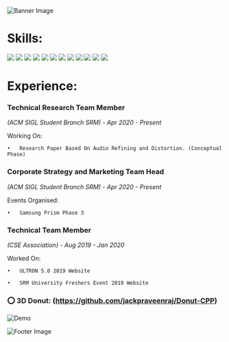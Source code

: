 

![Banner Image](https://drive.google.com/uc?export=view&id=1R71WT1BChhq16ht4Kxntq6jGlftY6s6w)

# Skills:

![](https://img.shields.io/badge/Code-Python-informational?style=flat&logo=python&logoColor=white&color=f34242)
![](https://img.shields.io/badge/Code-C++,_C-informational?style=flat&logo=gnu-bash&logoColor=white&color=f34242)
![](https://img.shields.io/badge/Code-Javascript-informational?style=flat&logo=javascript&logoColor=white&color=f34242)
![](https://img.shields.io/badge/Design-Dart-informational?style=flat&logo=Dart&logoColor=white&color=f34242)
![](https://img.shields.io/badge/Design-Flutter-informational?style=flat&logo=Flutter&logoColor=white&color=f34242)
![](https://img.shields.io/badge/Web-HTML5-informational?style=flat&logo=HTML5&logoColor=white&color=f34242)
![](https://img.shields.io/badge/Web-CSS3-informational?style=flat&logo=CSS3&logoColor=white&color=f34242)
![](https://img.shields.io/badge/Back_End-SQL,_PL/SQL-informational?style=flat&logo=MySQL&logoColor=white&color=f34242)
![](https://img.shields.io/badge/Back_End-Google_Firebase-informational?style=flat&logo=Firebase&logoColor=white&color=f34242)
![](https://img.shields.io/badge/ML-TensorFlow-informational?style=flat&logo=TensorFlow&logoColor=white&color=f34242)
![](https://img.shields.io/badge/ML-OpenCV-informational?style=flat&logo=OpenCV&logoColor=white&color=f34242)
![](https://img.shields.io/badge/ML-Matlab-informational?style=flat&logo=SmartThings&logoColor=white&color=f34242)


# Experience: 

### Technical Research Team Member 	    
*(ACM SIGL Student Branch SRM) - Apr 2020 - Present*

Working On:	

    •	Research Paper Based On Audio Refining and Distortion. (Conceptual Phase)


### Corporate Strategy and Marketing Team Head		

*(ACM SIGL Student Branch SRM) - Apr 2020 - Present*

Events Organised:

    •	Samsung Prism Phase 3


### Technical Team Member		
*(CSE Association) - Aug 2019 - Jan 2020*

Worked On:

    •	ULTRON 5.0 2019 Website

    •	SRM University Freshers Event 2019 Website

### :o: 3D Donut: (https://github.com/jackpraveenraj/Donut-CPP)
![Demo](https://raw.githubusercontent.com/jackpraveenraj/Donut-CPP/main/Donut-C.gif)

![Footer Image](https://drive.google.com/uc?export=view&id=13rBceCLxElkmVoy-IAX5Y5v11f9vCyz2)
